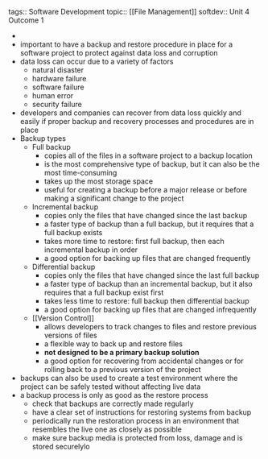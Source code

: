 tags:: Software Development
topic:: [[File Management]]
softdev:: Unit 4 Outcome 1

-
- important to have a backup and restore procedure in place for a software project to protect against data loss and corruption
- data loss can occur due to a variety of factors
	- natural disaster
	- hardware failure
	- software failure
	- human error
	- security failure
- developers and companies can recover from data loss quickly and easily if proper backup and recovery processes and procedures are in place
- Backup types
	- Full backup
		- copies all of the files in a software project to a backup location
		- is the most comprehensive type of backup, but it can also be the most time-consuming
		- takes up the most storage space
		- useful for creating a backup before a major release or before making a significant change to the project
	- Incremental backup
		- copies only the files that have changed since the last backup
		- a faster type of backup than a full backup, but it requires that a full backup exists
		- takes more time to restore: first full backup, then each incremental backup in order
		- a good option for backing up files that are changed frequently
	- Differential backup
		- copies only the files that have changed since the last full backup
		- a faster type of backup than an incremental backup, but it also requires that a full backup exist first
		- takes less time to restore: full backup then differential backup
		- a good option for backing up files that are changed infrequently
	- [[Version Control]]
		- allows developers to track changes to files and restore previous versions of files
		- a flexible way to back up and restore files
		- **not designed to be a primary backup solution**
		- a good option for recovering from accidental changes or for rolling back to a previous version of the project
- backups can also be used to create a test environment where the project can be safely tested without affecting live data
- a backup process is only as good as the restore process
	- check that backups are correctly made regularly
	- have a clear set of instructions for restoring systems from backup
	- periodically run the restoration process in an environment that resembles the live one as closely as possible
	- make sure backup media is protected from loss, damage and is stored securelylo